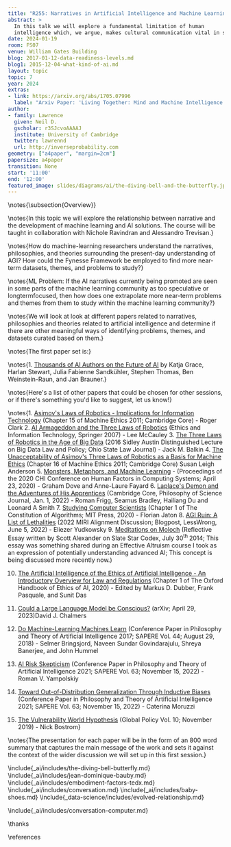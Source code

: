 ```yaml
---
title: "R255: Narratives in Artificial Intelligence and Machine Learning"
abstract: >
  In this talk we will explore a fundamental limitation of human
  intelligence which, we argue, makes cultural communication vital in sharing ideas. This will motivate the importance of narrative in setting cultural agenda.
date: 2024-01-19
room: FS07
venue: William Gates Building
blog: 2017-01-12-data-readiness-levels.md
blog1: 2015-12-04-what-kind-of-ai.md
layout: topic
topic: 7
year: 2024
extras:
- link: https://arxiv.org/abs/1705.07996
  label: "Arxiv Paper: 'Living Together: Mind and Machine Intelligence'"
author:
- family: Lawrence
  given: Neil D.
  gscholar: r3SJcvoAAAAJ
  institute: University of Cambridge
  twitter: lawrennd
  url: http://inverseprobability.com
geometry: ["a4paper", "margin=2cm"]
papersize: a4paper
transition: None
start: '11:00'
end: '12:00'
featured_image: slides/diagrams/ai/the-diving-bell-and-the-butterfly.jpg
---
```


\notes{\subsection{Overview}}

\notes{In this topic we will explore the relationship between narrative and the development of machine learning and AI solutions. The course will be taught in collaboration with Nichole Ravindran and Alessandro Trevisan.}

\notes{How do machine-learning researchers understand the narratives, philosophies, and theories surrounding the present-day understanding of AGI? How could the Fynesse Framework be employed to find more near-term datasets, themes, and problems to study?}

\notes{ML Problem: If the AI narratives currently being promoted are seen in some parts of the machine learning community as too speculative or longtermfocused, then how does one extrapolate more near-term problems and themes from them to study within the machine learning community?}

\notes{We will look at look at different papers related to narratives, philosophies and theories related to artificial intelligence and determine if there are other meaningful ways of identifying problems, themes, and datasets curated based on them.}

\notes{The first paper set is:}

\notes{1. [Thousands of AI Authors on the Future of AI](https://arxiv.org/abs/2401.02843#:~:text=In%20the%20largest%20survey%20of,achieving%20several%20milestones%20by%202028%2C) by Katja Grace, Harlan Stewart, Julia Fabienne Sandkühler, Stephen Thomas, Ben Weinstein-Raun, and Jan Brauner.}

\notes{Here's a list of other papers that could be chosen for other sessions, or if there's something you'd like to suggest, let us know!}

\notes{1. [Asimov's Laws of Robotics - Implications for Information Technology]( https://www.cambridge.org/core/books/machine-ethics/asimovs-laws-ofrobotics/842C02FFA647B8150161E3836435F9B2) (Chapter 15 of Machine Ethics 2011; Cambridge Core) - Roger Clark
2. [AI Armageddon and the Three Laws of Robotics](https://link.springer.com/article/10.1007/s10676-007-9138-2) (Ethics and Information Technology, Springer 2007) - Lee McCauley
3. [The Three Laws of Robotics in the Age of Big Data](https://openyls.law.yale.edu/handle/20.500.13051/4697) (2016 Sidley Austin Distinguished Lecture on Big Data Law and Policy; Ohio State Law Journal) - Jack M. Balkin
4. [The Unacceptability of Asimov's Three Laws of Robotics as a Basis for Machine Ethics](https://www.cambridge.org/core/books/machine-ethics/unacceptabilityof-asimovs-three-laws-of-robotics-as-a-basis-for-machineethics/D58C8BAD402DF52AD2785C17A68431EB) (Chapter 16 of Machine Ethics 2011; Cambridge Core) Susan Leigh Anderson
5. [Monsters, Metaphors, and Machine Learning](https://dl.acm.org/doi/10.1145/3313831.3376275) - (Proceedings of the 2020 CHI Conference on Human Factors in Computing Systems; April 23, 2020) - Graham Dove and Anne-Laure Fayard
6. [Laplace's Demon and the Adventures of His Apprentices](https://www.cambridge.org/core/journals/philosophy-ofscience/article/laplaces-demon-and-the-adventures-of-hisapprentices/5A284E42DC95C284C318AEC0B330063B) (Cambridge Core, Philosophy of Science Journal, Jan. 1, 2022) - Roman Frigg, Seamus Bradley, Hailiang Du and Leonard A Smith
7. [Studying Computer Scientists](https://direct.mit.edu/books/oamonograph/5093/chapter/3042674/Studying-Computer-Scientists) (Chapter 1 of The Constitution of Algorithms; MIT Press, 2020) - Florian Jaton
8. [AGI Ruin: A List of Lethalities](https://www.lesswrong.com/posts/uMQ3cqWDPHhjtiesc/agi-ruin-a-listof-lethalities) (2022 MIRI Alignment Discussion; Blogpost, LessWrong, June 5, 2022) - Eliezer Yudkowsky
9. [Meditations on Moloch](https://slatestarcodex.com/2014/07/30/meditations-on-moloch/) (Reflective Essay written by Scott Alexander on Slate Star Codex, July $30^{\text {th }}$ 2014; This essay was something shared during an Effective Altruism course I took as an expression of potentially understanding advanced AI; This concept is being discussed more recently now.)

10. [The Artificial Intelligence of the Ethics of Artificial Intelligence - An Introductory Overview for Law and Regulations](https://academic.oup.com/edited-volume/34287/chapter/290654580) (Chapter 1 of The Oxford Handbook of Ethics of AI, 2020) - Edited by Markus D. Dubber, Frank Pasquale, and Sunit Das
11. [Could a Large Language Model be Conscious?](https://arxiv.org/abs/2303.07103) (arXiv; April 29, 2023)David J. Chalmers

12. [Do Machine-Learning Machines Learn](https://link.springer.com/chapter/10.1007/978-3-319-96448-5_14) (Conference Paper in Philosophy and Theory of Artificial Intelligence 2017; SAPERE Vol. 44; August 29, 2018) - Selmer Bringsjord, Naveen Sundar Govindarajulu, Shreya Banerjee, and John Hummel

13. [AI Risk Skepticism](https://link.springer.com/chapter/10.1007/978-3-031-09153-7_18) (Conference Paper in Philosophy and Theory of Artificial Intelligence 2021; SAPERE Vol. 63; November 15, 2022) - Roman V. Yampolskiy
14. [Toward Out-of-Distribution Generalization Through Inductive Biases](https://link.springer.com/chapter/10.1007/978-3-031-09153-7_5) (Conference Paper in Philosophy and Theory of Artificial Intelligence 2021; SAPERE Vol. 63; November 15, 2022) - Caterina Moruzzi 
15. [The Vulnerability World Hypothesis](https://onlinelibrary.wiley.com/doi/full/10.1111/17585899.12718) (Global Policy Vol. 10; November 2019) - Nick Bostrom}

\notes{The presentation for each paper will be in the form of an 800 word summary that captures the main message of the work and sets it against the context of the wider discussion we will set up in this first session.}


\include{_ai/includes/the-diving-bell-butterfly.md}
\include{_ai/includes/jean-dominique-bauby.md}
\include{_ai/includes/embodiment-factors-tedx.md}
\include{_ai/includes/conversation.md}
\include{_ai/includes/baby-shoes.md}
\include{_data-science/includes/evolved-relationship.md}


\include{_ai/includes/conversation-computer.md}


\thanks

\references
